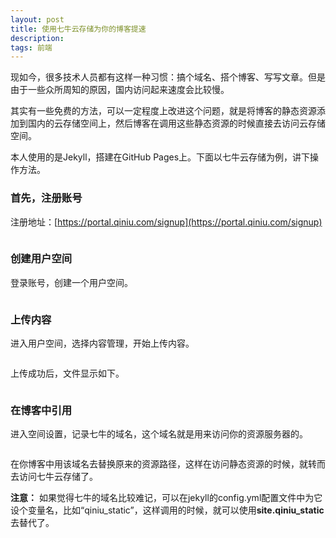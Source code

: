 ```yaml
---
layout: post
title: 使用七牛云存储为你的博客提速
description:
tags: 前端
---
```


现如今，很多技术人员都有这样一种习惯：搞个域名、搭个博客、写写文章。但是由于一些众所周知的原因，国内访问起来速度会比较慢。

其实有一些免费的方法，可以一定程度上改进这个问题，就是将博客的静态资源添加到国内的云存储空间上，然后博客在调用这些静态资源的时候直接去访问云存储空间。

本人使用的是Jekyll，搭建在GitHub Pages上。下面以七牛云存储为例，讲下操作方法。

### **首先，注册账号**

注册地址：[https://portal.qiniu.com/signup](https://portal.qiniu.com/signup)

<p class="picture"><img alt="" src="{{site.qiniu_static}}/assets/img/2015-9-14/register.png"/></p>

### **创建用户空间**

登录账号，创建一个用户空间。

<p class="picture"><img alt="" src="{{site.qiniu_static}}/assets/img/2015-9-14/namespace.png"/></p>


### **上传内容**

进入用户空间，选择内容管理，开始上传内容。

<p class="picture"><img alt="" src="{{site.qiniu_static}}/assets/img/2015-9-14/upload.png"/></p>

上传成功后，文件显示如下。

<p class="picture"><img alt="" src="{{site.qiniu_static}}/assets/img/2015-9-14/upload_success.png"/></p>

### **在博客中引用**

进入空间设置，记录七牛的域名，这个域名就是用来访问你的资源服务器的。

<p class="picture"><img alt="" src="{{site.qiniu_static}}/assets/img/2015-9-14/domain.png"/></p>

在你博客中用该域名去替换原来的资源路径，这样在访问静态资源的时候，就转而去访问七牛云存储了。

**注意：** 如果觉得七牛的域名比较难记，可以在jekyll的config.yml配置文件中为它设个变量名，比如“qiniu_static”，这样调用的时候，就可以使用**site.qiniu_static**去替代了。